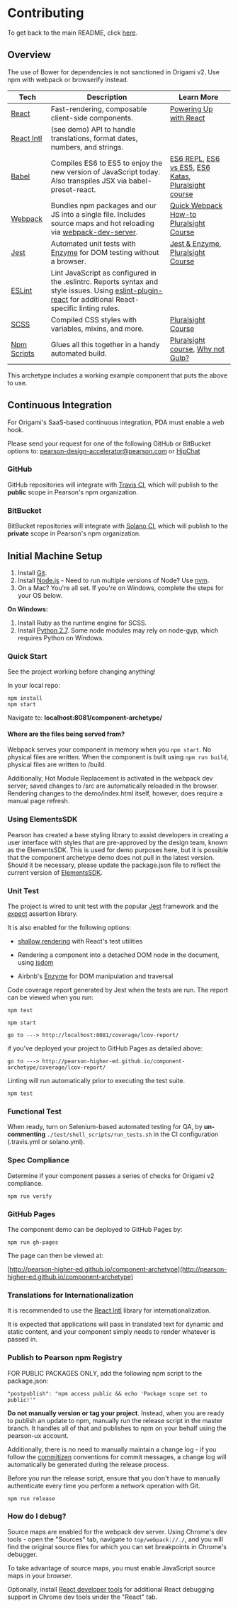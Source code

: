# Contributing

To get back to the main README, click [here](README.md).

## Overview

The use of Bower for dependencies is not sanctioned in Origami v2. Use npm with webpack or browserify instead.

| **Tech** | **Description** |**Learn More**|
|----------|-------|---|
| [React](https://facebook.github.io/react/)  |   Fast-rendering, composable client-side components.    | [Powering Up with React](https://www.codeschool.com/courses/powering-up-with-react) |
| [React Intl](https://github.com/yahoo/react-intl/wiki) | (see demo) API to handle translations, format dates, numbers, and strings. | |
| [Babel](http://babeljs.io) |  Compiles ES6 to ES5 to enjoy the new version of JavaScript today. Also transpiles JSX via babel-preset-react. | [ES6 REPL](https://babeljs.io/repl/), [ES6 vs ES5](http://es6-features.org), [ES6 Katas](http://es6katas.org), [Pluralsight course](https://www.pluralsight.com/courses/javascript-fundamentals-es6)    |
| [Webpack](http://webpack.github.io) | Bundles npm packages and our JS into a single file. Includes source maps and hot reloading via [webpack-dev-server](https://webpack.github.io/docs/webpack-dev-server.html). | [Quick Webpack How-to](https://github.com/petehunt/webpack-howto) [Pluralsight Course](https://www.pluralsight.com/courses/webpack-fundamentals)|
| [Jest](https://facebook.github.io/jest/) | Automated unit tests with [Enzyme](http://airbnb.io/enzyme/) for DOM testing without a browser. | [Jest & Enzyme](https://www.codementor.io/vijayst/unit-testing-react-components-jest-or-enzyme-du1087lh8), [Pluralsight Course](https://www.pluralsight.com/courses/jest-mastering-react-testing) |
| [ESLint](http://eslint.org/) | Lint JavaScript as configured in the .eslintrc. Reports syntax and style issues. Using [eslint-plugin-react](https://github.com/yannickcr/eslint-plugin-react) for additional React-specific linting rules. | |
| [SCSS](http://sass-lang.com/documentation/file.SCSS_FOR_SASS_USERS.html) | Compiled CSS styles with variables, mixins, and more. | [Pluralsight Course](https://www.pluralsight.com/courses/better-css)|
| [Npm Scripts](https://docs.npmjs.com/misc/scripts) | Glues all this together in a handy automated build. | [Pluralsight course](https://www.pluralsight.com/courses/npm-build-tool-introduction), [Why not Gulp?](https://medium.com/@housecor/why-i-left-gulp-and-grunt-for-npm-scripts-3d6853dd22b8#.vtaziro8n)  |

This archetype includes a working example component that puts the above to use.

## Continuous Integration

For Origami's SaaS-based continuous integration, PDA must enable a web hook.

Please send your request for one of the following GitHub or BitBucket options to: pearson-design-accelerator@pearson.com
or [HipChat](https://pearson.hipchat.com/chat/room/1469228)

### GitHub

GitHub repositories will integrate with [Travis CI](https://travis-ci.org/Pearson-Higher-Ed/), which will publish to the
 **public** scope in Pearson's npm organization.

### BitBucket

BitBucket repositories will integrate with [Solano CI](https://ci.solanolabs.com), which will publish to the **private**
scope in Pearson's npm organization.

## Initial Machine Setup
1. Install [Git](https://git-scm.com/downloads).
2. Install [Node.js](https://nodejs.org) - Need to run multiple versions of Node? Use [nvm](https://github.com/creationix/nvm).
3. On a Mac? You're all set. If you're on Windows, complete the steps for your OS below.

**On Windows:**

1. Install Ruby as the runtime engine for SCSS.
2. Install [Python 2.7](https://www.python.org/downloads/). Some node modules may rely on node-gyp, which requires Python on Windows.

### Quick Start

See the project working before changing anything!

In your local repo:

    npm install
    npm start

Navigate to: **localhost:8081/component-archetype/**

#### Where are the files being served from?

Webpack serves your component in memory when you `npm start`. No physical files are written. When the component is
built using `npm run build`, physical files are written to /build.

Additionally, Hot Module Replacement is activated in the webpack dev server; saved changes to /src are automatically
reloaded in the browser.  Rendering changes to the demo/index.html itself, however, does require a manual page refresh.

### Using ElementsSDK

Pearson has created a base styling library to assist developers in creating a user interface with styles that are
pre-approved by the design team, known as the ElementsSDK.  This is used for demo purposes here, but it is possible that
the component archetype demo does not pull in the latest version.  Should it be necessary, please update the package.json
file to reflect the current version of [ElementsSDK](https://github.com/Pearson-Higher-Ed/elements).


### Unit Test

The project is wired to unit test with the popular [Jest](https://facebook.github.io/jest/) framework and the [expect](https://github.com/mjackson/expect) assertion library.

It is also enabled for the following options:

- [shallow rendering](https://facebook.github.io/react/docs/test-utils.html#shallow-rendering) with React's test utilities

- Rendering a component into a detached DOM node in the document, using [jsdom](http://jaketrent.com/post/testing-react-with-jsdom/)

- Airbnb's [Enzyme](http://airbnb.io/enzyme/) for DOM manipulation and traversal

Code coverage report generated by Jest when the tests are run.  The report can be viewed when you run:

    npm test

    npm start

    go to ---> http://localhost:8081/coverage/lcov-report/

if you've deployed your project to GitHub Pages as detailed above:

    go to ---> http://pearson-higher-ed.github.io/component-archetype/coverage/lcov-report/

Linting will run automatically prior to executing the test suite.

    npm test

### Functional Test

When ready, turn on Selenium-based automated testing for QA, by **un-commenting** `./test/shell_scripts/run_tests.sh`
in the CI configuration (.travis.yml or solano.yml).

### Spec Compliance

Determine if your component passes a series of checks for Origami v2 compliance.

    npm run verify

### GitHub Pages
The component demo can be deployed to GitHub Pages by:

    npm run gh-pages

The page can then be viewed at:

  [http://pearson-higher-ed.github.io/component-archetype](http://pearson-higher-ed.github.io/component-archetype)

### Translations for Internationalization

It is recommended to use the [React Intl](https://github.com/yahoo/react-intl/wiki) library for internationalization.

It is expected that applications will pass in translated text for dynamic and static content, and your component simply
needs to render whatever is passed in.

### Publish to Pearson npm Registry

FOR PUBLIC PACKAGES ONLY, add the following npm script to the package.json:

    "postpublish": "npm access public && echo 'Package scope set to public!'"

**Do not manually version or tag your project**. Instead, when you are ready to publish an update to npm, manually run
the release script in the master branch. It handles all of that and publishes to npm on your behalf using the
pearson-ux account.

Additionally, there is no need to manually maintain a change log - if you follow the
[commitizen](https://commitizen.github.io/cz-cli/) conventions for commit messages, a change log will automatically be
generated during the release process.

Before you run the release script, ensure that you don't have to manually authenticate every time you perform a network
operation with Git.

    npm run release

### How do I debug?

Source maps are enabled for the webpack dev server. Using Chrome's dev tools - open the "Sources" tab, navigate to
`top/webpack://./`, and you will find the original source files for which you can set breakpoints in Chrome's debugger.

To take advantage of source maps, you must enable JavaScript source maps in your browser.

Optionally, install [React developer tools](https://chrome.google.com/webstore/detail/react-developer-tools/fmkadmapgofadopljbjfkapdkoienihi?hl=en)
for additional React debugging support in Chrome dev tools under the "React" tab.
